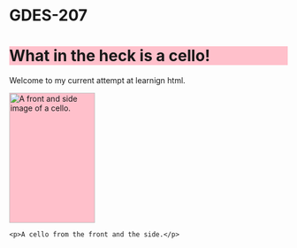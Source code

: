 # GDES-207

<!DOCTYPE html>
<html>
<body>

<h1 style="background-color: pink">What in the heck is a cello!</h1>
<p>Welcome to my current attempt at learnign html.</p>
<p


<div class="warning">
    <img src="https://upload.wikimedia.org/wikipedia/commons/5/5f/Cello_front_side.png"
         alt="A front and side image of a cello." width="155" height="235" style="background-color: pink">

    <p>A cello from the front and the side.</p>
</div>

</body>
</html>


